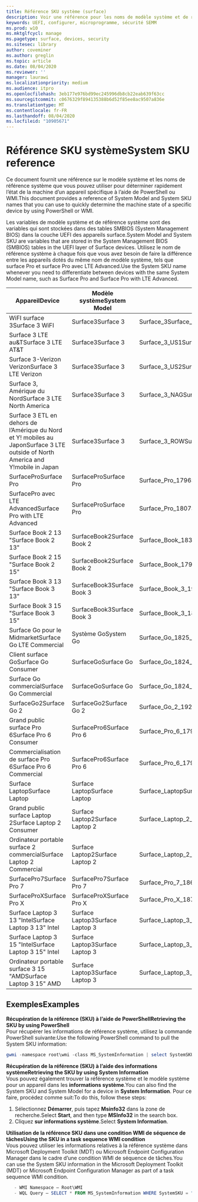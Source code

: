 ```yaml
---
title: Référence SKU système (surface)
description: Voir une référence pour les noms de modèle système et de référence système.
keywords: UEFI, configurer, microprogramme, sécurité SEMM
ms.prod: w10
ms.mktglfcycl: manage
ms.pagetype: surface, devices, security
ms.sitesec: library
author: coveminer
ms.author: greglin
ms.topic: article
ms.date: 08/04/2020
ms.reviewer: ''
manager: laurawi
ms.localizationpriority: medium
ms.audience: itpro
ms.openlocfilehash: 3eb177e976bd99ec245996db8cb22eab639f63cc
ms.sourcegitcommit: c0676329f894135388b6d52f85ee8ac9507a836e
ms.translationtype: MT
ms.contentlocale: fr-FR
ms.lasthandoff: 08/04/2020
ms.locfileid: "10905671"
---
```

# <span data-ttu-id="b9665-104">Référence SKU système</span><span class="sxs-lookup"><span data-stu-id="b9665-104">System SKU reference</span></span>

<span data-ttu-id="b9665-105">Ce document fournit une référence sur le modèle système et les noms de référence système que vous pouvez utiliser pour déterminer rapidement l’état de la machine d’un appareil spécifique à l’aide de PowerShell ou WMI.</span><span class="sxs-lookup"><span data-stu-id="b9665-105">This document provides a reference of System Model and System SKU names that you can use to quickly determine the machine state of a specific device by using PowerShell or WMI.</span></span>

<span data-ttu-id="b9665-106">Les variables de modèle système et de référence système sont des variables qui sont stockées dans des tables SMBIOS (System Management BIOS) dans la couche UEFI des appareils surface.</span><span class="sxs-lookup"><span data-stu-id="b9665-106">System Model and System SKU are variables that are stored in the System Management BIOS (SMBIOS) tables in the UEFI layer of Surface devices.</span></span> <span data-ttu-id="b9665-107">Utilisez le nom de référence système à chaque fois que vous avez besoin de faire la différence entre les appareils dotés du même nom de modèle système, tels que surface Pro et surface Pro avec LTE Advanced.</span><span class="sxs-lookup"><span data-stu-id="b9665-107">Use the System SKU name whenever you need to differentiate between devices with the same System Model name, such as Surface Pro and Surface Pro with LTE Advanced.</span></span>

| <span data-ttu-id="b9665-108">Appareil</span><span class="sxs-lookup"><span data-stu-id="b9665-108">Device</span></span>   | <span data-ttu-id="b9665-109">Modèle système</span><span class="sxs-lookup"><span data-stu-id="b9665-109">System Model</span></span> | <span data-ttu-id="b9665-110">Référence système</span><span class="sxs-lookup"><span data-stu-id="b9665-110">System SKU</span></span>       |
| ---------- | ----------- | -------------- |
| <span data-ttu-id="b9665-111">WiFI surface 3</span><span class="sxs-lookup"><span data-stu-id="b9665-111">Surface 3 WiFI</span></span>                                               | <span data-ttu-id="b9665-112">Surface3</span><span class="sxs-lookup"><span data-stu-id="b9665-112">Surface 3</span></span>        | <span data-ttu-id="b9665-113">Surface_3</span><span class="sxs-lookup"><span data-stu-id="b9665-113">Surface_3</span></span>                        |
| <span data-ttu-id="b9665-114">Surface 3 LTE au&T</span><span class="sxs-lookup"><span data-stu-id="b9665-114">Surface 3 LTE AT&T</span></span>                                           | <span data-ttu-id="b9665-115">Surface3</span><span class="sxs-lookup"><span data-stu-id="b9665-115">Surface 3</span></span>        | <span data-ttu-id="b9665-116">Surface_3_US1</span><span class="sxs-lookup"><span data-stu-id="b9665-116">Surface_3_US1</span></span>                    |
| <span data-ttu-id="b9665-117">Surface 3-Verizon Verizon</span><span class="sxs-lookup"><span data-stu-id="b9665-117">Surface 3 LTE Verizon</span></span>                                        | <span data-ttu-id="b9665-118">Surface3</span><span class="sxs-lookup"><span data-stu-id="b9665-118">Surface 3</span></span>        | <span data-ttu-id="b9665-119">Surface_3_US2</span><span class="sxs-lookup"><span data-stu-id="b9665-119">Surface_3_US2</span></span>                    |
| <span data-ttu-id="b9665-120">Surface 3, Amérique du Nord</span><span class="sxs-lookup"><span data-stu-id="b9665-120">Surface 3 LTE North America</span></span>                                  | <span data-ttu-id="b9665-121">Surface3</span><span class="sxs-lookup"><span data-stu-id="b9665-121">Surface 3</span></span>        | <span data-ttu-id="b9665-122">Surface_3_NAG</span><span class="sxs-lookup"><span data-stu-id="b9665-122">Surface_3_NAG</span></span>                    |
| <span data-ttu-id="b9665-123">Surface 3 ETL en dehors de l’Amérique du Nord et Y! mobiles au Japon</span><span class="sxs-lookup"><span data-stu-id="b9665-123">Surface 3 LTE outside of North America and Y!mobile in Japan</span></span> | <span data-ttu-id="b9665-124">Surface3</span><span class="sxs-lookup"><span data-stu-id="b9665-124">Surface 3</span></span>        | <span data-ttu-id="b9665-125">Surface_3_ROW</span><span class="sxs-lookup"><span data-stu-id="b9665-125">Surface_3_ROW</span></span>                    |
| <span data-ttu-id="b9665-126">SurfacePro</span><span class="sxs-lookup"><span data-stu-id="b9665-126">Surface Pro</span></span>                                                  | <span data-ttu-id="b9665-127">SurfacePro</span><span class="sxs-lookup"><span data-stu-id="b9665-127">Surface Pro</span></span>      | <span data-ttu-id="b9665-128">Surface_Pro_1796</span><span class="sxs-lookup"><span data-stu-id="b9665-128">Surface_Pro_1796</span></span>                 |
| <span data-ttu-id="b9665-129">SurfacePro avec LTE Advanced</span><span class="sxs-lookup"><span data-stu-id="b9665-129">Surface Pro with LTE Advanced</span></span>                                | <span data-ttu-id="b9665-130">SurfacePro</span><span class="sxs-lookup"><span data-stu-id="b9665-130">Surface Pro</span></span>      | <span data-ttu-id="b9665-131">Surface_Pro_1807</span><span class="sxs-lookup"><span data-stu-id="b9665-131">Surface_Pro_1807</span></span>                 |
| <span data-ttu-id="b9665-132">Surface Book 2 13 "</span><span class="sxs-lookup"><span data-stu-id="b9665-132">Surface Book 2 13"</span></span>                                        | <span data-ttu-id="b9665-133">SurfaceBook2</span><span class="sxs-lookup"><span data-stu-id="b9665-133">Surface Book 2</span></span>   | <span data-ttu-id="b9665-134">Surface_Book_1832</span><span class="sxs-lookup"><span data-stu-id="b9665-134">Surface_Book_1832</span></span>                |
| <span data-ttu-id="b9665-135">Surface Book 2 15 "</span><span class="sxs-lookup"><span data-stu-id="b9665-135">Surface Book 2 15"</span></span>                                        | <span data-ttu-id="b9665-136">SurfaceBook2</span><span class="sxs-lookup"><span data-stu-id="b9665-136">Surface Book 2</span></span>   | <span data-ttu-id="b9665-137">Surface_Book_1793</span><span class="sxs-lookup"><span data-stu-id="b9665-137">Surface_Book_1793</span></span>                |
| <span data-ttu-id="b9665-138">Surface Book 3 13 "</span><span class="sxs-lookup"><span data-stu-id="b9665-138">Surface Book 3 13"</span></span>                                        | <span data-ttu-id="b9665-139">SurfaceBook3</span><span class="sxs-lookup"><span data-stu-id="b9665-139">Surface Book 3</span></span>   | <span data-ttu-id="b9665-140">Surface_Book_3_1900</span><span class="sxs-lookup"><span data-stu-id="b9665-140">Surface_Book_3_1900</span></span>                |
| <span data-ttu-id="b9665-141">Surface Book 3 15 "</span><span class="sxs-lookup"><span data-stu-id="b9665-141">Surface Book 3 15"</span></span>                                        | <span data-ttu-id="b9665-142">SurfaceBook3</span><span class="sxs-lookup"><span data-stu-id="b9665-142">Surface Book 3</span></span>   | <span data-ttu-id="b9665-143">Surface_Book_3_1899</span><span class="sxs-lookup"><span data-stu-id="b9665-143">Surface_Book_3_1899</span></span>
| <span data-ttu-id="b9665-144">Surface Go pour le Midmarket</span><span class="sxs-lookup"><span data-stu-id="b9665-144">Surface Go LTE Commercial</span></span> | <span data-ttu-id="b9665-145">Système Go</span><span class="sxs-lookup"><span data-stu-id="b9665-145">System Go</span></span> | <span data-ttu-id="b9665-146">Surface_Go_1825_Commercial</span><span class="sxs-lookup"><span data-stu-id="b9665-146">Surface_Go_1825_Commercial</span></span> |
| <span data-ttu-id="b9665-147">Client surface Go</span><span class="sxs-lookup"><span data-stu-id="b9665-147">Surface Go Consumer</span></span>                                          | <span data-ttu-id="b9665-148">SurfaceGo</span><span class="sxs-lookup"><span data-stu-id="b9665-148">Surface Go</span></span>       | <span data-ttu-id="b9665-149">Surface_Go_1824_Consumer</span><span class="sxs-lookup"><span data-stu-id="b9665-149">Surface_Go_1824_Consumer</span></span>         |
| <span data-ttu-id="b9665-150">Surface Go commercial</span><span class="sxs-lookup"><span data-stu-id="b9665-150">Surface Go Commercial</span></span>                                        | <span data-ttu-id="b9665-151">SurfaceGo</span><span class="sxs-lookup"><span data-stu-id="b9665-151">Surface Go</span></span>       | <span data-ttu-id="b9665-152">Surface_Go_1824_Commercial</span><span class="sxs-lookup"><span data-stu-id="b9665-152">Surface_Go_1824_Commercial</span></span>       |
| <span data-ttu-id="b9665-153">SurfaceGo2</span><span class="sxs-lookup"><span data-stu-id="b9665-153">Surface Go 2</span></span>                                                 | <span data-ttu-id="b9665-154">SurfaceGo2</span><span class="sxs-lookup"><span data-stu-id="b9665-154">Surface Go 2</span></span>     | <span data-ttu-id="b9665-155">Surface_Go_2_1927</span><span class="sxs-lookup"><span data-stu-id="b9665-155">Surface_Go_2_1927</span></span>                |
| <span data-ttu-id="b9665-156">Grand public surface Pro 6</span><span class="sxs-lookup"><span data-stu-id="b9665-156">Surface Pro 6 Consumer</span></span>                                       | <span data-ttu-id="b9665-157">SurfacePro6</span><span class="sxs-lookup"><span data-stu-id="b9665-157">Surface Pro 6</span></span>    | <span data-ttu-id="b9665-158">Surface_Pro_6_1796_Consumer</span><span class="sxs-lookup"><span data-stu-id="b9665-158">Surface_Pro_6_1796_Consumer</span></span>      |
| <span data-ttu-id="b9665-159">Commercialisation de surface Pro 6</span><span class="sxs-lookup"><span data-stu-id="b9665-159">Surface Pro 6 Commercial</span></span>                                     | <span data-ttu-id="b9665-160">SurfacePro6</span><span class="sxs-lookup"><span data-stu-id="b9665-160">Surface Pro 6</span></span>    | <span data-ttu-id="b9665-161">Surface_Pro_6_1796_Commercial</span><span class="sxs-lookup"><span data-stu-id="b9665-161">Surface_Pro_6_1796_Commercial</span></span>    |
| <span data-ttu-id="b9665-162">Surface Laptop</span><span class="sxs-lookup"><span data-stu-id="b9665-162">Surface Laptop</span></span>                                               | <span data-ttu-id="b9665-163">Surface Laptop</span><span class="sxs-lookup"><span data-stu-id="b9665-163">Surface Laptop</span></span>   | <span data-ttu-id="b9665-164">Surface_Laptop</span><span class="sxs-lookup"><span data-stu-id="b9665-164">Surface_Laptop</span></span>                   |
| <span data-ttu-id="b9665-165">Grand public surface Laptop 2</span><span class="sxs-lookup"><span data-stu-id="b9665-165">Surface Laptop 2 Consumer</span></span>                                    | <span data-ttu-id="b9665-166">Surface Laptop2</span><span class="sxs-lookup"><span data-stu-id="b9665-166">Surface Laptop 2</span></span> | <span data-ttu-id="b9665-167">Surface_Laptop_2_1769_Consumer</span><span class="sxs-lookup"><span data-stu-id="b9665-167">Surface_Laptop_2_1769_Consumer</span></span>   |
| <span data-ttu-id="b9665-168">Ordinateur portable surface 2 commercial</span><span class="sxs-lookup"><span data-stu-id="b9665-168">Surface Laptop 2 Commercial</span></span>                                  | <span data-ttu-id="b9665-169">Surface Laptop2</span><span class="sxs-lookup"><span data-stu-id="b9665-169">Surface Laptop 2</span></span> | <span data-ttu-id="b9665-170">Surface_Laptop_2_1769_Commercial</span><span class="sxs-lookup"><span data-stu-id="b9665-170">Surface_Laptop_2_1769_Commercial</span></span> |
| <span data-ttu-id="b9665-171">SurfacePro7</span><span class="sxs-lookup"><span data-stu-id="b9665-171">Surface Pro 7</span></span>                 | <span data-ttu-id="b9665-172">SurfacePro7</span><span class="sxs-lookup"><span data-stu-id="b9665-172">Surface Pro 7</span></span>    | <span data-ttu-id="b9665-173">Surface_Pro_7_1866</span><span class="sxs-lookup"><span data-stu-id="b9665-173">Surface_Pro_7_1866</span></span>         |
| <span data-ttu-id="b9665-174">SurfaceProX</span><span class="sxs-lookup"><span data-stu-id="b9665-174">Surface Pro X</span></span>                 | <span data-ttu-id="b9665-175">SurfaceProX</span><span class="sxs-lookup"><span data-stu-id="b9665-175">Surface Pro X</span></span>    | <span data-ttu-id="b9665-176">Surface_Pro_X_1876</span><span class="sxs-lookup"><span data-stu-id="b9665-176">Surface_Pro_X_1876</span></span>         |
| <span data-ttu-id="b9665-177">Surface Laptop 3 13 "Intel</span><span class="sxs-lookup"><span data-stu-id="b9665-177">Surface Laptop 3 13" Intel</span></span> | <span data-ttu-id="b9665-178">Surface Laptop3</span><span class="sxs-lookup"><span data-stu-id="b9665-178">Surface Laptop 3</span></span> | <span data-ttu-id="b9665-179">Surface_Laptop_3_1867:1868</span><span class="sxs-lookup"><span data-stu-id="b9665-179">Surface_Laptop_3_1867:1868</span></span> |
| <span data-ttu-id="b9665-180">Surface Laptop 3 15 "Intel</span><span class="sxs-lookup"><span data-stu-id="b9665-180">Surface Laptop 3 15" Intel</span></span> | <span data-ttu-id="b9665-181">Surface Laptop3</span><span class="sxs-lookup"><span data-stu-id="b9665-181">Surface Laptop 3</span></span> | <span data-ttu-id="b9665-182">Surface_Laptop_3_1872</span><span class="sxs-lookup"><span data-stu-id="b9665-182">Surface_Laptop_3_1872</span></span>      |
| <span data-ttu-id="b9665-183">Ordinateur portable surface 3 15 "AMD</span><span class="sxs-lookup"><span data-stu-id="b9665-183">Surface Laptop 3 15" AMD</span></span>   | <span data-ttu-id="b9665-184">Surface Laptop3</span><span class="sxs-lookup"><span data-stu-id="b9665-184">Surface Laptop 3</span></span> | <span data-ttu-id="b9665-185">Surface_Laptop_3_1873</span><span class="sxs-lookup"><span data-stu-id="b9665-185">Surface_Laptop_3_1873</span></span>      | 

## <span data-ttu-id="b9665-186">Exemples</span><span class="sxs-lookup"><span data-stu-id="b9665-186">Examples</span></span> 

**<span data-ttu-id="b9665-187">Récupération de la référence (SKU) à l’aide de PowerShell</span><span class="sxs-lookup"><span data-stu-id="b9665-187">Retrieving the SKU by using PowerShell</span></span>**  
<span data-ttu-id="b9665-188">Pour récupérer les informations de référence système, utilisez la commande PowerShell suivante:</span><span class="sxs-lookup"><span data-stu-id="b9665-188">Use the following PowerShell command to pull the System SKU information:</span></span>

 ``` powershell  
gwmi -namespace root\wmi -class MS_SystemInformation | select SystemSKU 
```

**<span data-ttu-id="b9665-189">Récupération de la référence (SKU) à l’aide des informations système</span><span class="sxs-lookup"><span data-stu-id="b9665-189">Retrieving the SKU by using System Information</span></span>**  
<span data-ttu-id="b9665-190">Vous pouvez également trouver la référence système et le modèle système pour un appareil dans les **informations système**.</span><span class="sxs-lookup"><span data-stu-id="b9665-190">You can also find the System SKU and System Model for a device in **System Information**.</span></span> <span data-ttu-id="b9665-191">Pour ce faire, procédez comme suit:</span><span class="sxs-lookup"><span data-stu-id="b9665-191">To do this, follow these steps:</span></span>

1. <span data-ttu-id="b9665-192">Sélectionnez **Démarrer**, puis tapez **Msinfo32** dans la zone de recherche.</span><span class="sxs-lookup"><span data-stu-id="b9665-192">Select **Start**, and then type **MSInfo32** in the search box.</span></span>  
1. <span data-ttu-id="b9665-193">Cliquez **sur informations système**.</span><span class="sxs-lookup"><span data-stu-id="b9665-193">Select **System Information**.</span></span>

**<span data-ttu-id="b9665-194">Utilisation de la référence SKU dans une condition WMI de séquence de tâches</span><span class="sxs-lookup"><span data-stu-id="b9665-194">Using the SKU in a task sequence WMI condition</span></span>**  
<span data-ttu-id="b9665-195">Vous pouvez utiliser les informations relatives à la référence système dans Microsoft Deployment Toolkit (MDT) ou Microsoft Endpoint Configuration Manager dans le cadre d’une condition WMI de séquence de tâches.</span><span class="sxs-lookup"><span data-stu-id="b9665-195">You can use the System SKU information in the Microsoft Deployment Toolkit (MDT) or Microsoft Endpoint Configuration Manager as part of a task sequence WMI condition.</span></span>

 ``` powershell  
    - WMI Namespace – Root\WMI
    - WQL Query – SELECT * FROM MS_SystemInformation WHERE SystemSKU = "Surface_Pro_1796"
 ``` 
